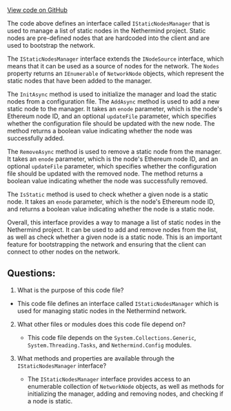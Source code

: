 [View code on GitHub](https://github.com/nethermindeth/nethermind/Nethermind.Network/IStaticNodesManager.cs)

The code above defines an interface called `IStaticNodesManager` that is used to manage a list of static nodes in the Nethermind project. Static nodes are pre-defined nodes that are hardcoded into the client and are used to bootstrap the network. 

The `IStaticNodesManager` interface extends the `INodeSource` interface, which means that it can be used as a source of nodes for the network. The `Nodes` property returns an `IEnumerable` of `NetworkNode` objects, which represent the static nodes that have been added to the manager.

The `InitAsync` method is used to initialize the manager and load the static nodes from a configuration file. The `AddAsync` method is used to add a new static node to the manager. It takes an `enode` parameter, which is the node's Ethereum node ID, and an optional `updateFile` parameter, which specifies whether the configuration file should be updated with the new node. The method returns a boolean value indicating whether the node was successfully added.

The `RemoveAsync` method is used to remove a static node from the manager. It takes an `enode` parameter, which is the node's Ethereum node ID, and an optional `updateFile` parameter, which specifies whether the configuration file should be updated with the removed node. The method returns a boolean value indicating whether the node was successfully removed.

The `IsStatic` method is used to check whether a given node is a static node. It takes an `enode` parameter, which is the node's Ethereum node ID, and returns a boolean value indicating whether the node is a static node.

Overall, this interface provides a way to manage a list of static nodes in the Nethermind project. It can be used to add and remove nodes from the list, as well as check whether a given node is a static node. This is an important feature for bootstrapping the network and ensuring that the client can connect to other nodes on the network.
## Questions: 
 1. What is the purpose of this code file?
   - This code file defines an interface called `IStaticNodesManager` which is used for managing static nodes in the Nethermind network.

2. What other files or modules does this code file depend on?
   - This code file depends on the `System.Collections.Generic`, `System.Threading.Tasks`, and `Nethermind.Config` modules.

3. What methods and properties are available through the `IStaticNodesManager` interface?
   - The `IStaticNodesManager` interface provides access to an enumerable collection of `NetworkNode` objects, as well as methods for initializing the manager, adding and removing nodes, and checking if a node is static.